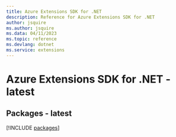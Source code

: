 ```yaml
---
title: Azure Extensions SDK for .NET
description: Reference for Azure Extensions SDK for .NET
author: jsquire
ms.author: jsquire
ms.data: 04/11/2023
ms.topic: reference
ms.devlang: dotnet
ms.service: extensions
---
```

# Azure Extensions SDK for .NET - latest
## Packages - latest
[!INCLUDE [packages](extensions-index.md)]